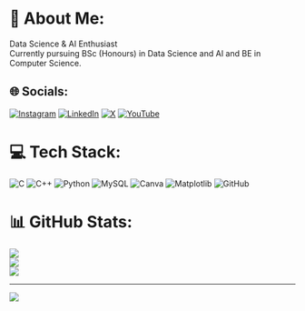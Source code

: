 # 💫 About Me:
Data Science & AI Enthusiast<br>Currently pursuing BSc (Honours) in Data Science and AI and BE in Computer Science.


## 🌐 Socials:
[![Instagram](https://img.shields.io/badge/Instagram-%23E4405F.svg?logo=Instagram&logoColor=white)](https://instagram.com/vineeth.bhat.alevoor) [![LinkedIn](https://img.shields.io/badge/LinkedIn-%230077B5.svg?logo=linkedin&logoColor=white)](vineeth) [![X](https://img.shields.io/badge/X-black.svg?logo=X&logoColor=white)](https://x.com/@VineethBhatAle) [![YouTube](https://img.shields.io/badge/YouTube-%23FF0000.svg?logo=YouTube&logoColor=white)](https://youtube.com/@vcreationsvineethbhatudupi) 

# 💻 Tech Stack:
![C](https://img.shields.io/badge/c-%2300599C.svg?style=for-the-badge&logo=c&logoColor=white) ![C++](https://img.shields.io/badge/c++-%2300599C.svg?style=for-the-badge&logo=c%2B%2B&logoColor=white) ![Python](https://img.shields.io/badge/python-3670A0?style=for-the-badge&logo=python&logoColor=ffdd54) ![MySQL](https://img.shields.io/badge/mysql-4479A1.svg?style=for-the-badge&logo=mysql&logoColor=white) ![Canva](https://img.shields.io/badge/Canva-%2300C4CC.svg?style=for-the-badge&logo=Canva&logoColor=white) ![Matplotlib](https://img.shields.io/badge/Matplotlib-%23ffffff.svg?style=for-the-badge&logo=Matplotlib&logoColor=black) ![GitHub](https://img.shields.io/badge/github-%23121011.svg?style=for-the-badge&logo=github&logoColor=white)
# 📊 GitHub Stats:
![](https://github-readme-stats.vercel.app/api?username=vineethbhatalevoor&theme=vue-dark&hide_border=false&include_all_commits=false&count_private=false)<br/>
![](https://github-readme-streak-stats.herokuapp.com/?user=vineethbhatalevoor&theme=vue-dark&hide_border=false)<br/>
![](https://github-readme-stats.vercel.app/api/top-langs/?username=vineethbhatalevoor&theme=vue-dark&hide_border=false&include_all_commits=false&count_private=false&layout=compact)

---
[![](https://visitcount.itsvg.in/api?id=vineethbhatalevoor&icon=0&color=0)](https://visitcount.itsvg.in)

<!-- Proudly created with GPRM ( https://gprm.itsvg.in ) -->
